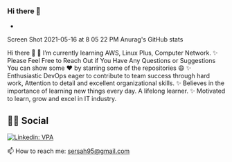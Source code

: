 ### Hi there 👋


-
Screen Shot 2021-05-16 at 8 05 22 PM
Anurag's GitHub stats


Hi there 👋
🌱 I’m currently learning AWS, Linux Plus, Computer Network.
✨ Please Feel Free to Reach Out if You Have Any Questions or Suggestions
You can show some ❤️   by starring some of the repositories 😄
✨ Enthusiastic DevOps eager to contribute to team success through hard work,
Attention to detail and excellent organizational skills.
✨ Believes in the importance of learning new things every day.
A lifelong learner.
✨ Motivated to learn, grow and excel in IT industry.

## 👨👩 Social

[![Linkedin: VPA](https://img.shields.io/badge/linkedin-%230077B5.svg?&style=for-the-badge&logo=linkedin&logoColor=white)](https://www.linkedin.com/in/serkan-s-2888261b9/)

📫 How to reach me: sersah95@gmail.com
